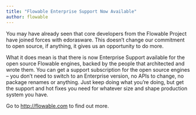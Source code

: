 ```yaml
---
title: "Flowable Enterprise Support Now Available"
author: flowable
---
```


You may have already seen that core developers from the Flowable Project have joined forces with edorasware. 
This doesn’t change our commitment to open source, if anything, it gives us an opportunity to do more.

What it does mean is that there is now Enterprise Support available for the open source Flowable engines, backed by the people that architected and wrote them. 
You can get a support subscription for the open source engines – you don’t need to switch to an Enterprise version, no APIs to change, no package renames or anything. 
Just keep doing what you’re doing, but get the support and hot fixes you need for whatever size and shape production system you have.

Go to <a href="http://flowable.com">http://flowable.com</a> to find out more.